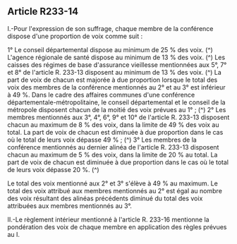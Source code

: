 ## Article R233-14

I.-Pour l'expression de son suffrage, chaque membre de la conférence dispose d'une proportion de voix
comme suit :

1° Le conseil départemental dispose au minimum de 25 % des voix. (^)
L'agence régionale de santé dispose au minimum de 13 % des voix. (^)
Les caisses des régimes de base d'assurance vieillesse mentionnées aux 5°, 7° et 8° de l'article R. 233-13
disposent au minimum de 13 % des voix. (^)
La part de voix de chacun est majorée à due proportion lorsque le total des voix des membres de la
conférence mentionnés au 2° et au 3° est inférieur à 49 %.
Dans le cadre des affaires communes d'une conférence départementale-métropolitaine, le conseil
départemental et le conseil de la métropole disposent chacun de la moitié des voix prévues au 1° ; (^)
2° Les membres mentionnés aux 3°, 4°, 6°, 9° et 10° de l'article R. 233-13 disposent chacun au maximum
de 8 % des voix, dans la limite de 49 % des voix au total. La part de voix de chacun est diminuée à due
proportion dans le cas où le total de leurs voix dépasse 49 % ; (^)
3° Les membres de la conférence mentionnés au dernier alinéa de l'article R. 233-13 disposent chacun au
maximum de 5 % des voix, dans la limite de 20 % au total. La part de voix de chacun est diminuée à due
proportion dans le cas où le total de leurs voix dépasse 20 %. (^)


Le total des voix mentionné aux 2° et 3° s'élève à 49 % au maximum. Le total des voix attribué aux membres
mentionnés au 2° est égal au nombre des voix résultant des alinéas précédents diminué du total des voix
attribuées aux membres mentionnés au 3°.

II.-Le règlement intérieur mentionné à l'article R. 233-16 mentionne la pondération des voix de chaque
membre en application des règles prévues au I.

